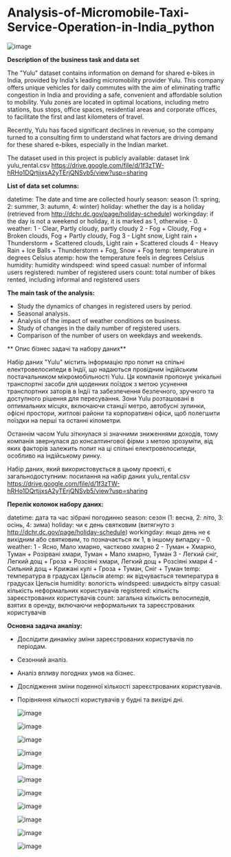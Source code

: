 # Analysis-of-Micromobile-Taxi-Service-Operation-in-India_python

![image](https://github.com/user-attachments/assets/ad28691d-3e72-4ff7-a2ec-fdb657aae014)

**Description of the business task and data set**

The "Yulu" dataset contains information on demand for shared e-bikes in India, provided by India's leading micromobility provider Yulu. This company offers unique vehicles for daily commutes with the aim of eliminating traffic congestion in India and providing a safe, convenient and affordable solution to mobility. Yulu zones are located in optimal locations, including metro stations, bus stops, office spaces, residential areas and corporate offices, to facilitate the first and last kilometers of travel.

Recently, Yulu has faced significant declines in revenue, so the company turned to a consulting firm to understand what factors are driving demand for these shared e-bikes, especially in the Indian market.

The dataset used in this project is publicly available: dataset link yulu_rental.csv https://drive.google.com/file/d/1f3zTW-hRHo1DQrtjjxsA2yTErjQNSvb5/view?usp=sharing

**List of data set columns:**

datetime: The date and time are collected hourly
season: season (1: spring, 2: summer, 3: autumn, 4: winter)
holiday: whether the day is a holiday (retrieved from http://dchr.dc.gov/page/holiday-schedule)
workingday: if the day is not a weekend or holiday, it is marked as 1, otherwise - 0.
weather:
1 - Clear, Partly cloudy, partly cloudy
2 - Fog + Cloudy, Fog + Broken clouds, Fog + Partly cloudy, Fog
3 - Light snow, Light rain + Thunderstorm + Scattered clouds, Light rain + Scattered clouds
4 - Heavy Rain + Ice Balls + Thunderstorm + Fog, Snow + Fog
temp: temperature in degrees Celsius
atemp: how the temperature feels in degrees Celsius
humidity: humidity
windspeed: wind speed
casual: number of informal users
registered: number of registered users
count: total number of bikes rented, including informal and registered users

**The main task of the analysis:**

* Study the dynamics of changes in registered users by period.
* Seasonal analysis.
* Analysis of the impact of weather conditions on business.
* Study of changes in the daily number of registered users.
* Comparison of the number of users on weekdays and weekends.
  
** Опис бізнес задачі та набору даних**

Набір даних "Yulu" містить інформацію про попит на спільні електровелосипеди в Індії, що надаються провідним індійським постачальником мікромобільності Yulu. Ця компанія пропонує унікальні транспортні засоби для щоденних поїздок з метою усунення транспортних заторів в Індії та забезпечення безпечного, зручного та доступного рішення для пересування. Зони Yulu розташовані в оптимальних місцях, включаючи станції метро, автобусні зупинки, офісні простори, житлові райони та корпоративні офіси, щоб полегшити поїздки на перші та останні кілометри.

Останнім часом Yulu зіткнулася зі значними зниженнями доходів, тому компанія звернулася до консалтингової фірми з метою зрозуміти, від яких факторів залежить попит на ці спільні електровелосипеди, особливо на індійському ринку.

Набір даних, який використовується в цьому проекті, є загальнодоступним: посилання на набір даних yulu_rental.csv https://drive.google.com/file/d/1f3zTW-hRHo1DQrtjjxsA2yTErjQNSvb5/view?usp=sharing

**Перелік колонок набору даних:**

datetime: дата та час зібрані погодинно
season: сезон (1: весна, 2: літо, 3: осінь, 4: зима)
holiday: чи є день святковим (витягнуто з http://dchr.dc.gov/page/holiday-schedule)
workingday: якщо день не є вихідним або святковим, то позначається як 1, в іншому випадку – 0.
weather:
1 - Ясно, Мало хмарно, частково хмарно
2 - Туман + Хмарно, Туман + Розірвані хмари, Туман + Мало хмарно, Туман
3 - Легкий сніг, Легкий дощ + Гроза + Розсіяні хмари, Легкий дощ + Розсіяні хмари
4 - Сильний дощ + Крижані кулі + Гроза + Туман, Сніг + Туман
temp: температура в градусах Цельсія
atemp: як відчувається температура в градусах Цельсія
humidity: вологість
windspeed: швидкість вітру
casual: кількість неформальних користувачів
registered: кількість зареєстрованих користувачів
count: загальна кількість велосипедів, взятих в оренду, включаючи неформальних та зареєстрованих користувачів

**Основна задача аналізу:**

* Дослідити динаміку зміни зареєстрованих користувачів по періодам.
* Сезонний аналіз.
* Аналіз впливу погодних умов на бізнес.
* Дослідження зміни поденної кількості зареєстрованих користувачів.
* Порівняння кількості користувачів у будні та вихідні дні.

  ![image](https://github.com/user-attachments/assets/8d5b284c-7c25-43d6-942f-9651cb5f2d87)

  ![image](https://github.com/user-attachments/assets/26d28f9a-1d79-4ba8-b824-6f192be33218)

  ![image](https://github.com/user-attachments/assets/6477447a-b2c9-46c3-be12-9b04e0b3f1be)

  ![image](https://github.com/user-attachments/assets/d9d7889d-96e8-43a7-81fb-4452fe9da0e7)

  ![image](https://github.com/user-attachments/assets/cf9a45f2-8cb8-43e7-90ff-81544d66b646)

  ![image](https://github.com/user-attachments/assets/48b467a4-9b00-470a-bc03-eeba4a079d59)

  ![image](https://github.com/user-attachments/assets/b582ae4f-e8f6-48b7-9867-e09a5c85bbd5)

  ![image](https://github.com/user-attachments/assets/3462dc30-7098-4e61-afb9-524ce269ed78)

  ![image](https://github.com/user-attachments/assets/de210599-5911-4f41-830c-51757061a607)

  ![image](https://github.com/user-attachments/assets/21c4a648-8249-4a04-b3f0-08af731fba5c)

  ![image](https://github.com/user-attachments/assets/e451de7b-e8ef-4926-9aaf-8748b99024d4)












  



